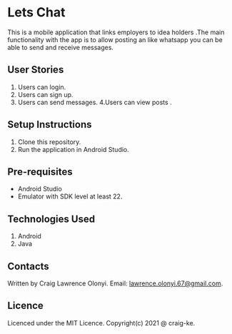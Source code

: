# Lets Chat
This is a mobile application that links employers to idea holders .The main functionality with the app is to allow posting an like whatsapp you can be able to send and receive messages.

## User Stories
1. Users can login.
2. Users can sign up.
3. Users can send messages.
4.Users can view posts .

## Setup Instructions
1. Clone this repository.
2. Run the application in Android Studio.

## Pre-requisites
* Android Studio
* Emulator with SDK level at least 22.

## Technologies Used
1. Android
2. Java

## Contacts
Written by Craig Lawrence Olonyi. Email: lawrence.olonyi.67@gmail.com.

## Licence
Licenced under the MIT Licence. Copyright(c) 2021 @ craig-ke.